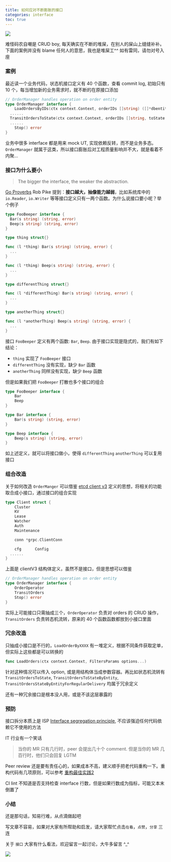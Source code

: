 ```yaml
---
title: 如何应对不断膨胀的接口
categories: interface
toc: true
---
```


![](/images/go-interface-cover.jpg)

难怪码农自嘲是 CRUD boy, 每天确实在不断的堆屎，在别人的屎山上缝缝补补。下面的案例并没有 blame 任何人的意思，我也是堆屎工^^ 如有雷同，请勿对号入座

### 案例
最近读一个业务代码，状态机接口定义有 40 个函数，查看 commit log, 初始只有 10 个，每当增加新的业务需求时，就不断的在原接口添加

```go
// OrderManager handles operation on order entity
type OrderManager interface {
	LoadOrdersByIDs(ctx context.Context, orderIDs []string) ([]*dbentity.Order, error)
  ......
  TransitOrdersToState(ctx context.Context, orderIDs []string, toState orderstate.OrderState) ([]*dbentity.Order, error)
  ......
	Stop() error
}
```

业务中很多 interface 都是用来 mock UT, 实现依赖反转，而不是业务多态。`OrderManager` 就属于这类，所以接口膨胀后对工程质量影响并不大，就是看着不内聚...

### 接口为什么要小

> The bigger the interface, the weaker the abstraction.

[Go Proverbs](https://go-proverbs.github.io/, "Go Proverbs") Rob Pike 提到：**接口越大，抽像能力越弱**，比如系统库中的 `io.Reader`, `io.Writer` 等等接口定义只有一两个函数。为什么说接口要小呢？举个例子

```go
type FooBeeper interface {
  Bar(s string) (string, error)
  Beep(s string) (string, error)
}

type thing struct{}

func (l *thing) Bar(s string) (string, error) {
  ...
}

func (l *thing) Beep(s string) (string, error) {
  ...
}

type differentThing struct{}

func (l *differentThing) Bar(s string) (string, error) {
  ...
}

type anotherThing struct{}

func (l *anotherThing) Beep(s string) (string, error) {
  ...
}
```
接口 `FooBeeper` 定义有两个函数: `Bar`, `Beep`. 由于接口实现是隐式的，我们有如下结论：
* `thing` 实现了 `FooBeeper` 接口
* `differentThing` 没有实现，缺少 `Bar` 函数
* `anotherThing` 同样没有实现，缺少 `Beep` 函数

但是如果我们把 `FooBeeper` 打散也多个接口的组合
```go
type FooBeeper interface {
	Bar
	Beep
}

type Bar interface {
	Bar(s string) (string, error)
}

type Beep interface {
	Beep(s string) (string, error)
}
```
如上述定义，就可以将接口做小，使得 `differentThing` `anotherThing` 可以复用接口

### 组合改造
关于如何改造 `OrderManger` 可以借鉴 [etcd client v3](https://github.com/etcd-io/etcd/blob/main/client/v3/client.go#L44, "etcd client v3") 定义的思想，将相关的功能取合成小接口，通过接口的组合实现

```go
type Client struct {
	Cluster
	KV
	Lease
	Watcher
	Auth
	Maintenance

	conn *grpc.ClientConn

	cfg      Config
  ......
}
```
上面是 clientV3 结构体定义，虽然不是接口，但是思想可以借鉴

```go
// OrderManager handles operation on order entity
type OrderManager interface {
	OrderOperator
	TransitOrders
	Stop() error
}
```
实际上可能接口只需抽成三个，`OrderOperator` 负责对 orders 的 CRUD 操作，`TransitOrders` 负责转态机流转，原来的 40 个函数函数都放到小接口里面

### 冗余改造
只抽成小接口是不行的，`LoadOrderByXXXX` 有一堆定义，根据不同条件获取定单，但实际上这些都是可以转换的

```go
func LoadOrders(ctx context.Context, FiltersParams options...)
```

针对这种情况可以传入 option, 或是用结构体当成参数容器。再比如状态机流转有 `TransitOrdersToState`, `TransitOrdersToStateByEntity`, `TransitOrdersStateByEntityForRegularDelivery` 均属于冗余定义

还有一种冗余接口是根本没人用，或是不该这层暴露的

### 预防
接口拆分本质上是 ISP [Interface segregation principle](https://en.wikipedia.org/wiki/Interface_segregation_principle, "Interface segregation principle"), 不应该强迫任何代码依赖它不使用的方法

IT 行业有一个笑话

> 当你的 MR 只有几行时，peer 会提出几十个 comment. 但是当你的 MR 几百行时，他们只会回复 LGTM

Peer review 还是要有责任心的，如果成本不高，建义顺手把老代码重构一下。重构代码有几项原则，可以参考 [重构最佳实践2](https://mp.weixin.qq.com/s/fcxg67KHj9AmN-7a3g3e0g)

CI lint 不知道是否支持检查 interface 行数，但是如果行数成为指标，可能又本末倒置了

### 小结
还是那句话，知易行难，从点滴做起吧

写文章不容易，如果对大家有所帮助和启发，请大家帮忙点击`在看`，`点赞`，`分享` 三连

关于 `接口` 大家有什么看法，欢迎留言一起讨论，大牛多留言 ^_^

![](/images/dongzerun-weixin-code.png)